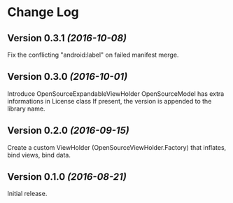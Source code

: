 Change Log
==========

Version 0.3.1 *(2016-10-08)*
----------------------------

Fix the conflicting "android:label" on failed manifest merge.

Version 0.3.0 *(2016-10-01)*
----------------------------

Introduce OpenSourceExpandableViewHolder 
OpenSourceModel has extra informations in License class
If present, the version is appended to the library name.

Version 0.2.0 *(2016-09-15)*
----------------------------

Create a custom ViewHolder (OpenSourceViewHolder.Factory) that inflates, bind views, bind data.

Version 0.1.0 *(2016-08-21)*
----------------------------

Initial release.
